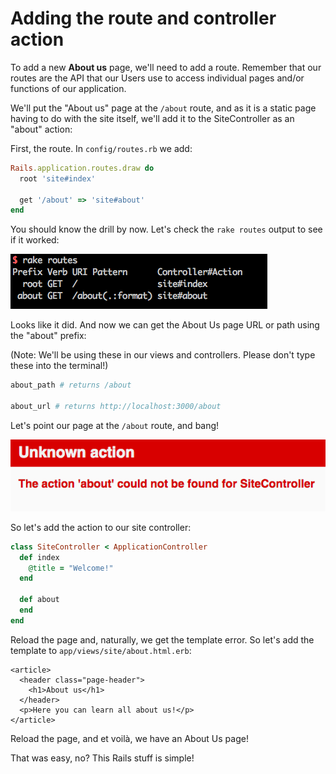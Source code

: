 # Adding the route and controller action

To add a new **About us** page, we'll need to add a route. Remember that our routes are the API that our Users use to access individual pages and/or functions of our application.

We'll put the "About us" page at the `/about` route, and as it is a static page having to do with the site itself, we'll add it to the SiteController as an "about" action:

First, the route. In `config/routes.rb` we add:

```ruby
Rails.application.routes.draw do
  root 'site#index'

  get '/about' => 'site#about'
end
```

You should know the drill by now. Let's check the `rake routes` output to see if it worked:

![rake routes: about](/images/rake-routes-about.png)

Looks like it did. And now we can get the About Us page URL or path using the "about" prefix:

(Note: We'll be using these in our views and controllers. Please don't type these into the terminal!)

```ruby
about_path # returns /about

about_url # returns http://localhost:3000/about
```

Let's point our page at the `/about` route, and bang!

![No about action](/images/missing-about-action.png)

So let's add the action to our site controller:

```ruby
class SiteController < ApplicationController
  def index
    @title = "Welcome!"
  end

  def about
  end
end
```

Reload the page and, naturally, we get the template error. So let's add the template to `app/views/site/about.html.erb`:

```erb
<article>
  <header class="page-header">
    <h1>About us</h1>
  </header>
  <p>Here you can learn all about us!</p>
</article>
```

Reload the page, and et voilà, we have an About Us page!

That was easy, no? This Rails stuff is simple!
